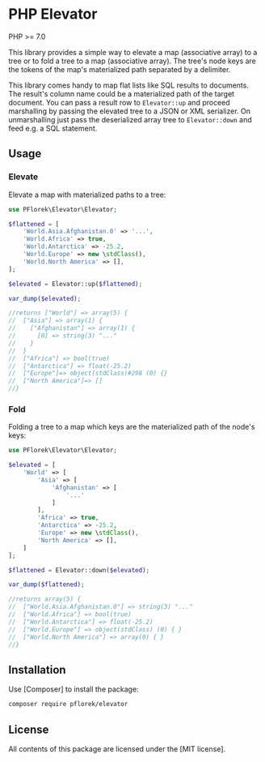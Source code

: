 # PHP Elevator

PHP >= 7.0

This library provides a simple way to elevate a map (associative array) 
to a tree or to fold a tree to a map (associative array). The tree's 
node keys are the tokens of the map's materialized path separated by
a delimiter.

This library comes handy to map flat lists like SQL results to
documents. The result's column name could be a materialized path of
the target document. You can pass a result row to `Elevator::up` and
proceed marshalling by passing the elevated tree to a JSON or XML
serializer. On unmarshalling just pass the deserialized array tree
to `Elevator::down` and feed e.g. a SQL statement.

## Usage

### Elevate

Elevate a map with materialized paths to a tree:

```PHP
use PFlorek\Elevator\Elevator;

$flattened = [
    'World.Asia.Afghanistan.0' => '...',
    'World.Africa' => true,
    'World.Antarctica' => -25.2,
    'World.Europe' => new \stdClass(),
    'World.North America' => [],
];

$elevated = Elevator::up($flattened);

var_dump($elevated);

//returns ["World"] => array(5) {
//  ["Asia"] => array(1) {
//    ["Afghanistan"] => array(1) {
//      [0] => string(3) "..."
//    }
//  }
//  ["Africa"] => bool(true)
//  ["Antarctica"] => float(-25.2)
//  ["Europe"]=> object(stdClass)#298 (0) {}
//  ["North America"]=> []
//}
```

### Fold

Folding a tree to a map which keys are the materialized path of the node's keys:


```PHP
use PFlorek\Elevator\Elevator;

$elevated = [
    'World' => [
        'Asia' => [
            'Afghanistan' => [
                '...'
            ]
        ],
        'Africa' => true,
        'Antarctica' => -25.2,
        'Europe' => new \stdClass(),
        'North America' => [],
    ]
];

$flattened = Elevator::down($elevated);

var_dump($flattened);

//returns array(5) {
//  ["World.Asia.Afghanistan.0"] => string(3) "..."
//  ["World.Africa"] => bool(true)
//  ["World.Antarctica"] => float(-25.2)
//  ["World.Europe"] => object(stdClass) (0) { }
//  ["World.North America"] => array(0) { }
//}
```

## Installation

Use [Composer] to install the package:

```bash
composer require pflorek/elevator
```

## License

All contents of this package are licensed under the [MIT license].
